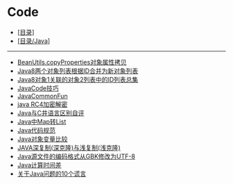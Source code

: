 # Code
- [[目录]](/)
- [[目录/Java]](/Java/)
---
- [BeanUtils.copyProperties对象属性拷贝](/Java/Code/BeanUtils.copyProperties对象属性拷贝)
- [Java8两个对象列表根据ID合并为新对象列表](/Java/Code/Java8两个对象列表根据ID合并为新对象列表)
- [Java8对象1关联的对象2列表中的ID列表总集](/Java/Code/Java8对象1关联的对象2列表中的ID列表总集)
- [JavaCode技巧](/Java/Code/JavaCode技巧)
- [JavaCommonFun](/Java/Code/JavaCommonFun)
- [java RC4加密解密](/Java/Code/java%20RC4加密解密)
- [Java与C井语言区别自评](/Java/Code/Java与C井语言区别自评)
- [Java中Map转List](/Java/Code/Java中Map转List)
- [Java代码规范](/Java/Code/Java代码规范)
- [Java对象变量比较](/Java/Code/Java对象变量比较)
- [JAVA深复制(深克隆)与浅复制(浅克隆)](/Java/Code/JAVA深复制(深克隆)与浅复制(浅克隆))
- [Java源文件的编码格式从GBK修改为UTF-8](/Java/Code/Java源文件的编码格式从GBK修改为UTF-8)
- [Java计算时间差](/Java/Code/Java计算时间差)
- [关于Java问题的10个谎言](/Java/Code/关于Java问题的10个谎言)
